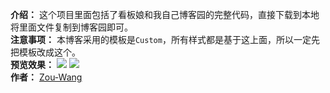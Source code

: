 **介绍：**
这个项目里面包括了看板娘和我自己博客园的完整代码，直接下载到本地将里面文件复制到博客园即可。
<br/>
**注意事项：**
本博客采用的模板是`Custom`，所有样式都是基于这上面，所以一定先把模板改成这个。
<br/>
**预览效果：**
<img src="https://img2018.cnblogs.com/blog/1646268/201908/1646268-20190813174520975-974189988.png"/>
<img src="https://img2018.cnblogs.com/blog/1646268/201908/1646268-20190813174528803-423737387.png"/>
<br/>
**作者：**
[Zou-Wang](https://www.cnblogs.com/zouwangblog/)
